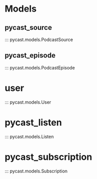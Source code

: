 # Models

## pycast_source
::: pycast.models.PodcastSource

## pycast_episode
::: pycast.models.PodcastEpisode

# user
::: pycast.models.User

# pycast_listen
::: pycast.models.Listen

# pycast_subscription
::: pycast.models.Subscription
